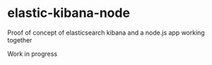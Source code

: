 # elastic-kibana-node
Proof of concept of elasticsearch kibana and a node.js app working together

Work in progress
